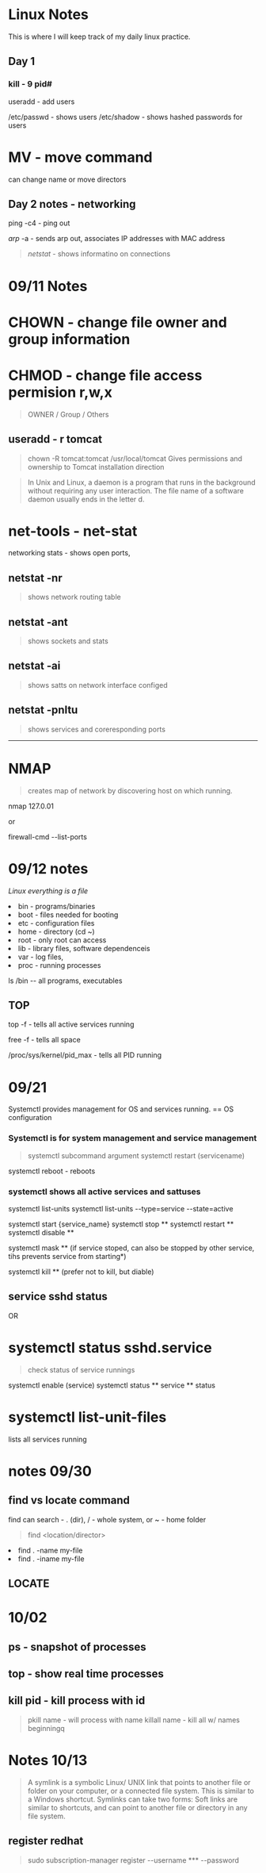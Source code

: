 # Linux Notes
This is where I will keep track of my daily linux practice.

## Day 1
### kill - 9 pid#

useradd - add users

/etc/passwd - shows users 
/etc/shadow - shows hashed passwords for users

# MV - move command
can change name or move directors

## Day 2 notes - networking
ping -c4 - ping out

*arp* -a - sends arp out, associates IP addresses with MAC address

> _netstat_ - shows informatino on connections

# 09/11 Notes


# CHOWN - change file owner and group information

# CHMOD - change file access permision r,w,x

> OWNER / Group / Others

## useradd - r tomcat

>chown -R tomcat:tomcat /usr/local/tomcat
>Gives permissions and ownership to Tomcat installation direction


>In Unix and Linux, a daemon is a program that runs in the background without requiring any user interaction. The file name of a software daemon usually ends in the letter d.


# net-tools - net-stat
networking stats - shows open ports, 

## netstat -nr
> shows network routing table

## netstat -ant 
> shows sockets and stats

## netstat -ai
> shows satts on network interface configed

## netstat -pnltu
> shows services and coreresponding ports

--------------------------

# NMAP 
> creates map of network by discovering host on which running.

nmap 127.0.01

or

firewall-cmd --list-ports

# 09/12 notes
*Linux everything is a file*

<li>bin - programs/binaries
<li>boot - files needed for booting
<li>etc - configuration files
<li>home - directory (cd ~)
<li>root - only root can access
<li>lib - library files, software dependenceis
<li>var - log files, 
<li>proc - running processes

ls /bin -- all programs, executables


## TOP
top -f - tells all active services running

free -f - tells all space

/proc/sys/kernel/pid_max - tells all PID running

# 09/21
Systemctl provides management for OS and services running. == OS configuration

### Systemctl is for system management and service management

> systemctl subcommand argument
systemctl restart (servicename)

systemctl reboot - reboots

### systemctl shows all active services and sattuses

systemctl list-units 
systemctl list-units --type=service --state=active

systemctl start {service_name}
systemctl stop **
systemctl restart **
systemctl disable **

systemctl mask ** (if service stoped, can also be stopped by other service, tihs prevents service from starting*)

systemctl kill ** (prefer not to kill, but diable)

## service sshd status
OR

# systemctl status sshd.service
> check status of service runnings

systemctl enable (service)
systemctl status **
service ** status

# systemctl list-unit-files
lists all services running 

# notes 09/30

## find vs locate command
find can search - . (dir), /  - whole system, or ~ - home folder
> find <location/director> <options> <search>

<li> find . -name my-file</li>
<li>find . -iname my-file</li>

## LOCATE

# 10/02

## ps - snapshot of processes
## top - show real time processes

## kill pid - kill process with id
> pkill name - will process with name
> killall name - kill all w/ names beginningq

# Notes 10/13

> A symlink is a symbolic Linux/ UNIX link that points to another file or folder on your computer, or a connected file system. This is similar to a Windows shortcut. Symlinks can take two forms: Soft links are similar to shortcuts, and can point to another file or directory in any file system.

## register redhat 
> sudo subscription-manager register --username *** --password

